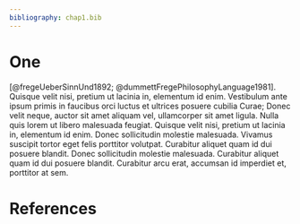 ```yaml
---
bibliography: chap1.bib
---
```


# One

[@fregeUeberSinnUnd1892; @dummettFregePhilosophyLanguage1981]. Quisque velit nisi, pretium ut lacinia in, elementum id enim. Vestibulum ante ipsum primis in faucibus orci luctus et ultrices posuere cubilia Curae; Donec velit neque, auctor sit amet aliquam vel, ullamcorper sit amet ligula. Nulla quis lorem ut libero malesuada feugiat. Quisque velit nisi, pretium ut lacinia in, elementum id enim. Donec sollicitudin molestie malesuada. Vivamus suscipit tortor eget felis porttitor volutpat. Curabitur aliquet quam id dui posuere blandit. Donec sollicitudin molestie malesuada. Curabitur aliquet quam id dui posuere blandit. Curabitur arcu erat, accumsan id imperdiet et, porttitor at sem.

# References